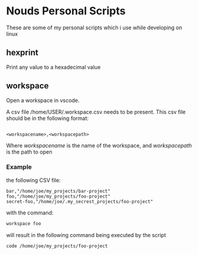 # Nouds Personal Scripts

These are some of my personal scripts which i use while developing on linux

## hexprint

Print any value to a hexadecimal value

## workspace

Open a workspace in vscode.

A csv file /home/USER/.workspace.csv needs to be present. This csv file should be in the following format:

```csv

<workspacename>,<workspacepath>

```

Where *workspacename* is the name of the workspace, and *workspacepath* is the path to open

### Example

the following CSV file:

```csv
bar,"/home/joe/my_projects/bar-project"
foo,"/home/joe/my_projects/foo-project"
secret-foo,"/home/joe/.my_secrest_projects/foo-project"
```

with the command:

```bash
workspace foo
```

will result in the following command being executed by the script

```bash
code /home/joe/my_projects/foo-project
```